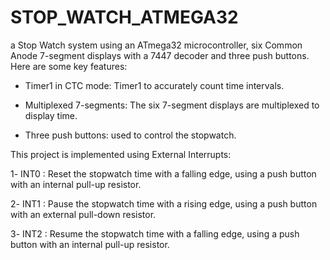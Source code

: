 # STOP_WATCH_ATMEGA32

a Stop Watch system using an ATmega32 microcontroller, six Common Anode 7-segment displays with a 7447 decoder and three push buttons.
Here are some key features:

- Timer1 in CTC mode: Timer1 to accurately count time intervals.

- Multiplexed 7-segments: The six 7-segment displays are multiplexed to display time.

- Three push buttons: used to control the stopwatch.


 This project is implemented using External Interrupts: 

1️- INT0 : Reset the stopwatch time with a falling edge, using a push button with an internal pull-up resistor.

2️- INT1 : Pause the stopwatch time with a rising edge, using a push button with an external pull-down resistor.

3️- INT2 : Resume the stopwatch time with a falling edge, using a push button with an internal pull-up resistor.
